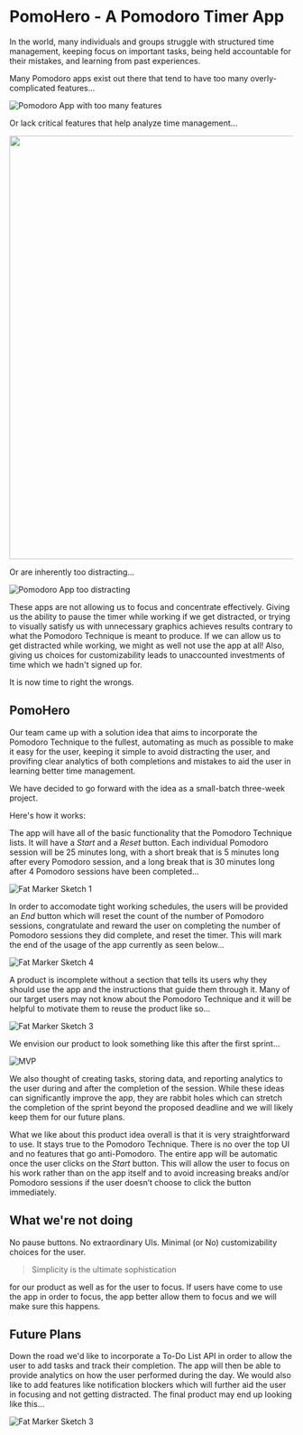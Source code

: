 # PomoHero - A Pomodoro Timer App

In the world, many individuals and groups struggle with structured time management, keeping focus on important tasks, being held accountable for their mistakes, and learning from past experiences.

Many Pomodoro apps exist out there that tend to have too many overly-complicated features...

![Pomodoro App with too many features](img/extraFeature.png)

Or lack critical features that help analyze time management...

<img src="img/wrongFeature.png" width=750px height=auto>

Or are inherently too distracting...

![Pomodoro App too distracting](img/extraUI.png)

These apps are not allowing us to focus and concentrate effectively. Giving us the ability to pause the timer while working if we get distracted, or trying to visually satisfy us with unnecessary graphics achieves results contrary to what the Pomodoro Technique is meant to produce. If we can allow us to get distracted while working, we might as well not use the app at all! Also, giving us choices for customizability leads to unaccounted investments of time which we hadn't signed up for.

It is now time to right the wrongs.

## PomoHero

Our team came up with a solution idea that aims to incorporate the Pomodoro Technique to the fullest, automating as much as possible to make it easy for the user, keeping it simple to avoid distracting the user, and provifing clear analytics of both completions and mistakes to aid the user in learning better time management.

We have decided to go forward with the idea as a small-batch three-week project.

Here's how it works:

The app will have all of the basic functionality that the Pomodoro Technique lists. It will have a *Start* and a *Reset* button. Each individual Pomodoro session will be 25 minutes long, with a short break that is 5 minutes long after every Pomodoro session, and a long break that is 30 minutes long after 4 Pomodoro sessions have been completed...

![Fat Marker Sketch 1](../interface/rough/basic.png)

In order to accomodate tight working schedules, the users will be provided an *End* button which will reset the count of the number of Pomodoro sessions, congratulate and reward the user on completing the number of Pomodoro sessions they did complete, and reset the timer. This will mark the end of the usage of the app currently as seen below...

![Fat Marker Sketch 4](../interface/rough/end.png)

A product is incomplete without a section that tells its users why they should use the app and the instructions that guide them through it. Many of our target users may not know about the Pomodoro Technique and it will be helpful to motivate them to reuse the product like so...

![Fat Marker Sketch 3](../interface/rough/info.png)

We envision our product to look something like this after the first sprint...

![MVP](../interface/rough/mvp-detailed.jpg)

We also thought of creating tasks, storing data, and reporting analytics to the user during and after the completion of the session. While these ideas can significantly improve the app, they are rabbit holes which can stretch the completion of the sprint beyond the proposed deadline and we will likely keep them for our future plans.

What we like about this product idea overall is that it is very straightforward to use. It stays true to the Pomodoro Technique. There is no over the top UI and no features that go anti-Pomodoro. The entire app will be automatic once the user clicks on the *Start* button. This will allow the user to focus on his work rather than on the app itself and to avoid increasing breaks and/or Pomodoro sessions if the user doesn’t choose to click the button immediately.

## What we're not doing

No pause buttons. No extraordinary UIs. Minimal (or No) customizability choices for the user.

> Simplicity is the ultimate sophistication

for our product as well as for the user to focus. If users have come to use the app in order to focus, the app better allow them to focus and we will make sure this happens.

## Future Plans

Down the road we'd like to incorporate a To-Do List API in order to allow the user to add tasks and track their completion. The app will then be able to provide analytics on how the user performed during the day. We would also like to add features like notification blockers which will further aid the user in focusing and not getting distracted. The final product may end up looking like this...

![Fat Marker Sketch 3](../interface/rough/future.png)
